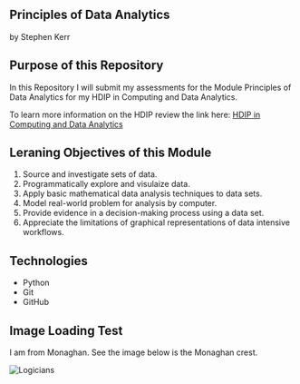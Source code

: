 ## Principles of Data Analytics

by Stephen Kerr

## Purpose of this Repository 
In this Repository I will submit my assessments for the Module Principles of Data Analytics for my HDIP in Computing and Data Analytics.

To learn more information on the HDIP review the link here: [HDIP in Computing and Data Analytics](https://www.atu.ie/courses/higher-diploma-in-science-data-analytics)

## Leraning Objectives of this Module
1. Source and investigate sets of data.
2. Programmatically explore and visulaize data.
3. Apply basic mathematical data analysis techniques to data sets.
4. Model real-world problem for analysis by computer. 
5. Provide evidence in a decision-making process using a data set.
6. Appreciate the limitations of graphical representations of data intensive workflows.

## Technologies 

- Python
- Git
- GitHub

## Image Loading Test
I am from Monaghan. See the image below is the Monaghan crest.

![Logicians](https://encrypted-tbn0.gstatic.com/images?q=tbn:ANd9GcTPwzzASC-zOU_HTuat06X71asvPAJ_CWXzrA&s)
